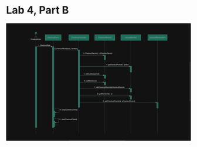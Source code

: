 # Lab 4, Part B

<img src="./part-b-sequence-diagram.png" alt="Diagram for Lab 4, part B" width="2550"/>